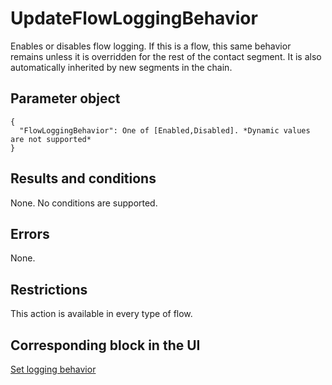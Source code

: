 # UpdateFlowLoggingBehavior<a name="flow-control-actions-updateflowloggingbehavior"></a>

Enables or disables flow logging\. If this is a flow, this same behavior remains unless it is overridden for the rest of the contact segment\. It is also automatically inherited by new segments in the chain\. 

## Parameter object<a name="updateflowloggingbehavior-parameter"></a>

```
{ 
  "FlowLoggingBehavior": One of [Enabled,Disabled]. *Dynamic values are not supported*
}
```

## Results and conditions<a name="updateflowloggingbehavior-results"></a>

None\. No conditions are supported\.

## Errors<a name="updateflowloggingbehavior-errors"></a>

None\.

## Restrictions<a name="updateflowloggingbehavior-restrictions"></a>

This action is available in every type of flow\. 

## Corresponding block in the UI<a name="updateflowloggingbehavior-ui"></a>

[Set logging behavior](set-logging-behavior.md) 